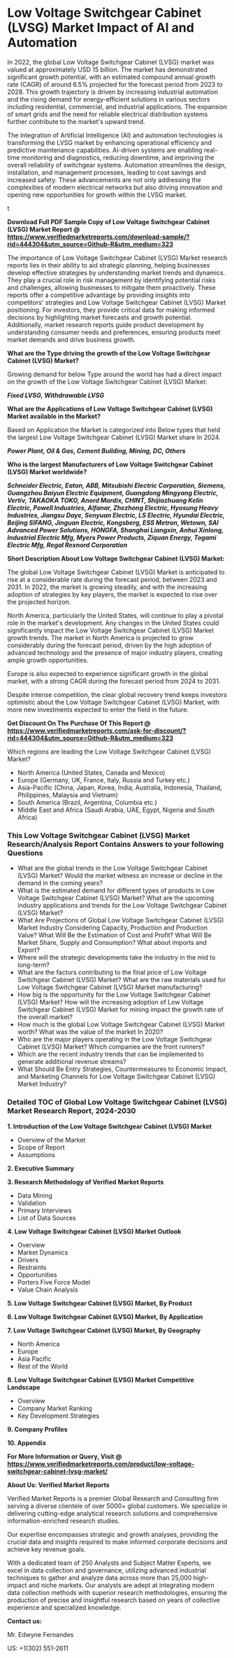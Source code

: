 <meta name="title" content="Global Low Voltage Switchgear Cabinet (LVSG) Market Impact of AI and Automation"><meta name="description" content="In 2022, the global Low Voltage Switchgear Cabinet (LVSG) market was valued at approximately USD 15 billion. The market has demonstrated significant growth potential, "><meta name="title" content="Low Voltage Switchgear Cabinet (LVSG) Market Size, Share, Scope, Trends, Growth, Opportunities, Analysis, Forecast"><h1>Low Voltage Switchgear Cabinet (LVSG) Market Impact of AI and Automation</h1><p>In 2022, the global Low Voltage Switchgear Cabinet (LVSG) market was valued at approximately USD 15 billion. The market has demonstrated significant growth potential, with an estimated compound annual growth rate (CAGR) of around 6.5% projected for the forecast period from 2023 to 2028. This growth trajectory is driven by increasing industrial automation and the rising demand for energy-efficient solutions in various sectors including residential, commercial, and industrial applications. The expansion of smart grids and the need for reliable electrical distribution systems further contribute to the market's upward trend.</p><p>The integration of Artificial Intelligence (AI) and automation technologies is transforming the LVSG market by enhancing operational efficiency and predictive maintenance capabilities. AI-driven systems are enabling real-time monitoring and diagnostics, reducing downtime, and improving the overall reliability of switchgear systems. Automation streamlines the design, installation, and management processes, leading to cost savings and increased safety. These advancements are not only addressing the complexities of modern electrical networks but also driving innovation and opening new opportunities for growth within the LVSG market.</p>t</p><p id="" class=""><strong>Download Full PDF Sample Copy of Low Voltage Switchgear Cabinet (LVSG) Market Report @ <a href="https://www.verifiedmarketreports.com/download-sample/?rid=444304&utm_source=Github-R&utm_medium=323" target="_blank">https://www.verifiedmarketreports.com/download-sample/?rid=444304&utm_source=Github-R&utm_medium=323</a></strong></p><p>The importance of&nbsp;Low Voltage Switchgear Cabinet (LVSG) Market research reports lies in their ability to aid strategic planning, helping businesses develop effective strategies by understanding market trends and dynamics. They play a crucial role in risk management by identifying potential risks and challenges, allowing businesses to mitigate them proactively. These reports offer a competitive advantage by providing insights into competitors' strategies and Low Voltage Switchgear Cabinet (LVSG) Market positioning. For investors, they provide critical data for making informed decisions by highlighting market forecasts and growth potential. Additionally, market research reports guide product development by understanding consumer needs and preferences, ensuring products meet market demands and drive business growth.</p><p><strong>What are the&nbsp;Type driving the growth of the Low Voltage Switchgear Cabinet (LVSG) Market?</strong></p><p id="" class="">Growing demand for below Type around the world has had a direct impact on the growth of the Low Voltage Switchgear Cabinet (LVSG) Market:</p><em><strong>Fixed LVSG, Withdrawable LVSG</strong></em></p><strong>What are the&nbsp;Applications&nbsp;of Low Voltage Switchgear Cabinet (LVSG) Market available in the Market?</strong></p><p id="" class="">Based on Application the Market is categorized into Below types that held the largest Low Voltage Switchgear Cabinet (LVSG) Market share In 2024.</p><em><strong>Power Plant, Oil & Gas, Cement Building, Mining, DC, Others</strong></em></p><strong>Who is the largest Manufacturers of Low Voltage Switchgear Cabinet (LVSG) Market worldwide?</strong></p><p><em><strong>Schneider Electric, Eaton, ABB, Mitsubishi Electric Corporation, Siemens, Guangzhou Baiyun Electric Equipment, Guangdong Mingyang Electric, Vertiv, TAKAOKA TOKO, Anord Mardix, CHINT, Shijiazhuang Kelin Electric, Powell Industries, Alfanar, Zhezhong Electric, Hyosung Heavy Industries, Jiangsu Daye, Senyuan Electric, LS Electric, Hyundai Electric, Beijing SIFANG, Jinguan Electric, Kongsberg, ESS Metron, Wetown, SAI Advanced Power Solutions, HONGFA, Shanghai Liangxin, Anhui Xinlong, Industrial Electric Mfg, Myers Power Products, Ziquan Energy, Togami Electric Mfg, Regal Rexnord Corporation</strong></em></p><p id="" class=""><strong>Short Description About Low Voltage Switchgear Cabinet (LVSG) Market:</strong></p><p>The global Low Voltage Switchgear Cabinet (LVSG) Market is anticipated to rise at a considerable rate during the forecast period, between 2023 and 2031. In 2022, the market is growing steadily, and with the increasing adoption of strategies by key players, the market is expected to rise over the projected horizon.</p><p>North America, particularly the United States, will continue to play a pivotal role in the market's development. Any changes in the United States could significantly impact the Low Voltage Switchgear Cabinet (LVSG) Market growth trends. The market in North America is projected to grow considerably during the forecast period, driven by the high adoption of advanced technology and the presence of major industry players, creating ample growth opportunities.</p><p>Europe is also expected to experience significant growth in the global market, with a strong CAGR during the forecast period from 2024 to 2031.</p><p>Despite intense competition, the clear global recovery trend keeps investors optimistic about the Low Voltage Switchgear Cabinet (LVSG) Market, with more new investments expected to enter the field in the future.</p><p id="" class=""><strong>Get Discount On The Purchase Of This Report @ <a href="https://www.verifiedmarketreports.com/ask-for-discount/?rid=444304&utm_source=Github-R&utm_medium=323" target="_blank">https://www.verifiedmarketreports.com/ask-for-discount/?rid=444304&utm_source=Github-R&utm_medium=323</a></strong></p>Which regions are leading the Low Voltage Switchgear Cabinet (LVSG) Market?</p><ul><li>North America (United States, Canada and Mexico)</li><li>Europe (Germany, UK, France, Italy, Russia and Turkey etc.)</li><li>Asia-Pacific (China, Japan, Korea, India, Australia, Indonesia, Thailand, Philippines, Malaysia and Vietnam)</li><li>South America (Brazil, Argentina, Columbia etc.)</li><li>Middle East and Africa (Saudi Arabia, UAE, Egypt, Nigeria and South Africa)</li></ul><h3 id="" class="">This Low Voltage Switchgear Cabinet (LVSG) Market Research/Analysis Report Contains Answers to your following Questions</h3><ul><li>What are the global trends in the Low Voltage Switchgear Cabinet (LVSG) Market? Would the market witness an increase or decline in the demand in the coming years?</li><li>What is the estimated demand for different types of products in Low Voltage Switchgear Cabinet (LVSG) Market? What are the upcoming industry applications and trends for the Low Voltage Switchgear Cabinet (LVSG) Market?</li><li>What Are Projections of Global Low Voltage Switchgear Cabinet (LVSG) Market Industry Considering Capacity, Production and Production Value? What Will Be the Estimation of Cost and Profit? What Will Be Market Share, Supply and Consumption? What about imports and Export?</li><li>Where will the strategic developments take the industry in the mid to long-term?</li><li>What are the factors contributing to the final price of Low Voltage Switchgear Cabinet (LVSG) Market? What are the raw materials used for Low Voltage Switchgear Cabinet (LVSG) Market manufacturing?</li><li>How big is the opportunity for the Low Voltage Switchgear Cabinet (LVSG) Market? How will the increasing adoption of Low Voltage Switchgear Cabinet (LVSG) Market for mining impact the growth rate of the overall market?</li><li>How much is the global Low Voltage Switchgear Cabinet (LVSG) Market worth? What was the value of the market In 2020?</li><li>Who are the major players operating in the Low Voltage Switchgear Cabinet (LVSG) Market? Which companies are the front runners?</li><li>Which are the recent industry trends that can be implemented to generate additional revenue streams?</li><li>What Should Be Entry Strategies, Countermeasures to Economic Impact, and Marketing Channels for Low Voltage Switchgear Cabinet (LVSG) Market Industry?</li></ul><h3 id="" class="">Detailed TOC of Global Low Voltage Switchgear Cabinet (LVSG) Market Research Report, 2024-2030</h3><p id="" class=""><strong>1. Introduction of the Low Voltage Switchgear Cabinet (LVSG) Market</strong></p><ul><li>Overview of the Market</li><li>Scope of Report</li><li>Assumptions</li></ul><p id="" class=""><strong>2. Executive Summary</strong></p><p id="" class=""><strong>3. Research Methodology of Verified Market Reports</strong></p><ul><li>Data Mining</li><li>Validation</li><li>Primary Interviews</li><li>List of Data Sources</li></ul><p id="" class=""><strong>4. Low Voltage Switchgear Cabinet (LVSG) Market Outlook</strong></p><ul><li>Overview</li><li>Market Dynamics</li><li>Drivers</li><li>Restraints</li><li>Opportunities</li><li>Porters Five Force Model</li><li>Value Chain Analysis</li></ul><p id="" class=""><strong>5. Low Voltage Switchgear Cabinet (LVSG) Market, By Product</strong></p><p id="" class=""><strong>6. Low Voltage Switchgear Cabinet (LVSG) Market, By Application</strong></p><p id="" class=""><strong>7. Low Voltage Switchgear Cabinet (LVSG) Market, By Geography</strong></p><ul><li>North America</li><li>Europe</li><li>Asia Pacific</li><li>Rest of the World</li></ul><p id="" class=""><strong>8. Low Voltage Switchgear Cabinet (LVSG) Market Competitive Landscape</strong></p><ul><li>Overview</li><li>Company Market Ranking</li><li>Key Development Strategies</li></ul><p id="" class=""><strong>9. Company Profiles</strong></p><p id="" class=""><strong>10. Appendix</strong></p><p id="" class=""><strong>For More Information or Query, Visit @ <a href="https://www.verifiedmarketreports.com/product/low-voltage-switchgear-cabinet-lvsg-market/" target="_blank">https://www.verifiedmarketreports.com/product/low-voltage-switchgear-cabinet-lvsg-market/</a></strong></p><p id="" class=""><strong>About Us: Verified Market Reports</strong></p><p id="" class="">Verified Market Reports is a premier Global Research and Consulting firm serving a diverse clientele of over 5000+ global customers. We specialize in delivering cutting-edge analytical research solutions and comprehensive information-enriched research studies.</p><p id="" class="">Our expertise encompasses strategic and growth analyses, providing the crucial data and insights required to make informed corporate decisions and achieve key revenue goals.</p><p id="" class="">With a dedicated team of 250 Analysts and Subject Matter Experts, we excel in data collection and governance, utilizing advanced industrial techniques to gather and analyze data across more than 25,000 high-impact and niche markets. Our analysts are adept at integrating modern data collection methods with superior research methodologies, ensuring the production of precise and insightful research based on years of collective experience and specialized knowledge.</p><p id="" class=""><strong>Contact us:</strong></p><p id="" class="">Mr. Edwyne Fernandes</p><p id="" class="">US: +1(302) 551-2611</p>